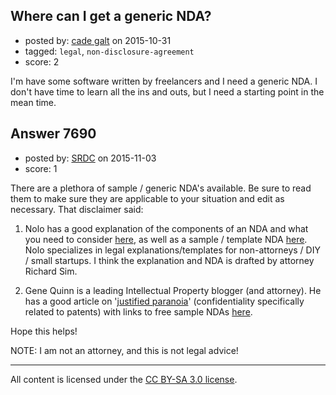 ## Where can I get a generic NDA?

- posted by: [cade galt](https://stackexchange.com/users/6486463/cade-galt) on 2015-10-31
- tagged: `legal`, `non-disclosure-agreement`
- score: 2

I'm have some software written by freelancers and I need a generic NDA.  I don't have time to learn all the ins and outs, but I need a starting point in the mean time.


## Answer 7690

- posted by: [SRDC](https://stackexchange.com/users/5438059/srdc) on 2015-11-03
- score: 1

<p>There are a plethora of sample / generic NDA's available. Be sure to read them to make sure they are applicable to your situation and edit as necessary. That disclaimer said:</p>

<ol>
<li><p>Nolo has a good explanation of the components of an NDA and what you need to consider <a href="http://www.nolo.com/legal-encyclopedia/nondisclosure-agreements-29630.html" rel="nofollow">here</a>, as well as a sample / template NDA <a href="https://www.nolo.com/products/nondisclosure-confidentiality-agreement-pr111.html" rel="nofollow">here</a>. Nolo specializes in legal explanations/templates for non-attorneys / DIY / small startups. I think the explanation and NDA is drafted by attorney Richard Sim.</p></li>
<li><p>Gene Quinn is a leading Intellectual Property blogger (and attorney). He has a good article on '<a href="http://www.ipwatchdog.com/2013/11/16/justified-paranoia-confidentiality-before-and-after-patent-filings/id=46374/" rel="nofollow">justified paranoia</a>' (confidentiality specifically related to patents) with links to free sample NDAs <a href="http://www.ipwatchdog.com/tradesecret/sample-confidentiality-agreements/" rel="nofollow">here</a>.</p></li>
</ol>

<p>Hope this helps!</p>

<p>NOTE: I am not an attorney, and this is not legal advice!</p>




---

All content is licensed under the [CC BY-SA 3.0 license](https://creativecommons.org/licenses/by-sa/3.0/).
